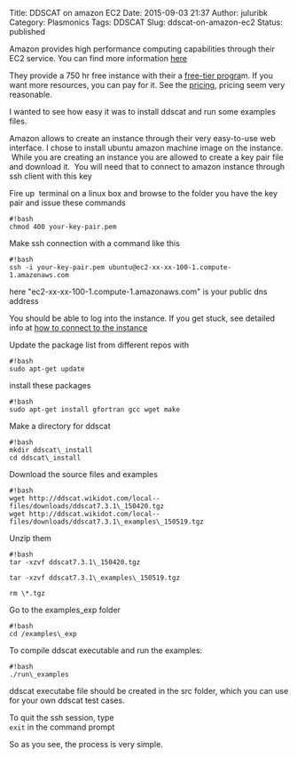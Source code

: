 Title: DDSCAT on amazon EC2
Date: 2015-09-03 21:37
Author: juluribk
Category: Plasmonics
Tags: DDSCAT
Slug: ddscat-on-amazon-ec2
Status: published

Amazon provides high performance computing capabilities through their EC2 service. You can find more information [here](https://docs.aws.amazon.com/AWSEC2/latest/UserGuide/concepts.html)

They provide a 750 hr free instance with their a [free-tier progra](http://aws.amazon.com/free/)m. If you want more resources, you can pay for it. See the [pricing](https://aws.amazon.com/ec2/pricing/), pricing seem very reasonable.

I wanted to see how easy it was to install ddscat and run some examples files.

Amazon allows to create an instance through their very easy-to-use web interface. I chose to install ubuntu amazon machine image on the instance.  While you are creating an instance you are allowed to create a key pair file and download it.  You will need that to connect to amazon instance through ssh client with this key

Fire up  terminal on a linux box and browse to the folder you have the key pair and issue these commands

    #!bash
    chmod 400 your-key-pair.pem

Make ssh connection with a command like this

    #!bash
    ssh -i your-key-pair.pem ubuntu@ec2-xx-xx-100-1.compute-1.amazonaws.com  

here "ec2-xx-xx-100-1.compute-1.amazonaws.com" is your public dns address

You should be able to log into the instance. If you get stuck, see detailed info at [how to connect to the instance](https://docs.aws.amazon.com/AWSEC2/latest/UserGuide/ec2-connect-to-instance-linux.html)

Update the package list from different repos with  
    
    #!bash
    sudo apt-get update

install these packages  

    #!bash
    sudo apt-get install gfortran gcc wget make

Make a directory for ddscat

    #!bash
    mkdir ddscat\_install  
    cd ddscat\_install

Download the source files and examples

    #!bash
    wget http://ddscat.wikidot.com/local--files/downloads/ddscat7.3.1\_150420.tgz  
    wget http://ddscat.wikidot.com/local--files/downloads/ddscat7.3.1\_examples\_150519.tgz

Unzip them

    #!bash
    tar -xzvf ddscat7.3.1\_150420.tgz

    tar -xzvf ddscat7.3.1\_examples\_150519.tgz

    rm \*.tgz

Go to the examples\_exp folder

    #!bash
    cd /examples\_exp

To compile ddscat executable and run the examples:  

    #!bash
    ./run\_examples

ddscat executabe file should be created in the src folder, which you can use for your own ddscat test cases.

To quit the ssh session, type  
`exit` in the command prompt

So as you see, the process is very simple.
